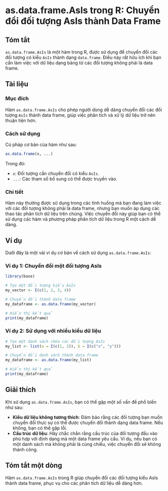 <!--
Meta Description: # as.data.frame.AsIs trong R: Chuyển đổi đối tượng AsIs thành Data Frame ## Tóm tắt `as.data.frame.AsIs` là một hàm trong R, được sử dụng để chuyển đổ...
Meta Keywords: data, frame, asis, chuyển, đổi
-->

# as.data.frame.AsIs trong R: Chuyển đổi đối tượng AsIs thành Data Frame

## Tóm tắt
`as.data.frame.AsIs` là một hàm trong R, được sử dụng để chuyển đổi các đối tượng có kiểu `AsIs` thành dạng `data.frame`. Điều này rất hữu ích khi bạn cần làm việc với dữ liệu dạng bảng từ các đối tượng không phải là data frame.

## Tài liệu
### Mục đích
Hàm `as.data.frame.AsIs` cho phép người dùng dễ dàng chuyển đổi các đối tượng `AsIs` thành data frame, giúp việc phân tích và xử lý dữ liệu trở nên thuận tiện hơn.

### Cách sử dụng
Cú pháp cơ bản của hàm như sau:
```R
as.data.frame(x, ...)
```
Trong đó:
- `x`: Đối tượng cần chuyển đổi có kiểu `AsIs`.
- `...`: Các tham số bổ sung có thể được truyền vào.

### Chi tiết
Hàm này thường được sử dụng trong các tình huống mà bạn đang làm việc với các đối tượng không phải là data frame, nhưng bạn muốn áp dụng các thao tác phân tích dữ liệu trên chúng. Việc chuyển đổi này giúp bạn có thể sử dụng các hàm và phương pháp phân tích dữ liệu trong R một cách dễ dàng.

## Ví dụ
Dưới đây là một vài ví dụ cơ bản về cách sử dụng `as.data.frame.AsIs`:

### Ví dụ 1: Chuyển đổi một đối tượng AsIs
```R
library(base)

# Tạo một đối tượng kiểu AsIs
my_vector <- I(c(1, 2, 3, 4))

# Chuyển đổi thành data frame
my_dataframe <- as.data.frame(my_vector)

# Hiển thị kết quả
print(my_dataframe)
```

### Ví dụ 2: Sử dụng với nhiều kiểu dữ liệu
```R
# Tạo một danh sách chứa các đối tượng AsIs
my_list <- list(a = I(c(1, 2)), b = I(c("x", "y")))

# Chuyển đổi danh sách thành data frame
my_dataframe <- as.data.frame(my_list)

# Hiển thị kết quả
print(my_dataframe)
```

## Giải thích
Khi sử dụng `as.data.frame.AsIs`, bạn có thể gặp một số vấn đề phổ biến như sau:
- **Kiểu dữ liệu không tương thích**: Đảm bảo rằng các đối tượng bạn muốn chuyển đổi thực sự có thể được chuyển đổi thành dạng data frame. Nếu không, bạn có thể gặp lỗi.
- **Cấu trúc dữ liệu**: Hãy chắc chắn rằng cấu trúc của đối tượng đầu vào phù hợp với định dạng mà một data frame yêu cầu. Ví dụ, nếu bạn có một danh sách mà không phải là cùng chiều, việc chuyển đổi sẽ không thành công.

## Tóm tắt một dòng
Hàm `as.data.frame.AsIs` trong R giúp chuyển đổi các đối tượng kiểu AsIs thành data frame, phục vụ cho các phân tích dữ liệu dễ dàng hơn.
